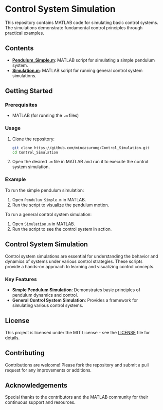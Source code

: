 # Control System Simulation

This repository contains MATLAB code for simulating basic control systems. The simulations demonstrate fundamental control principles through practical examples.

## Contents

- **[Pendulum_Simple.m](Pendulum_Simple.m)**: MATLAB script for simulating a simple pendulum system.
- **[Simulation.m](Simulation.m)**: MATLAB script for running general control system simulations.

## Getting Started

### Prerequisites

- MATLAB (for running the `.m` files)

### Usage

1. Clone the repository:
    ```bash
    git clone https://github.com/mincasurong/Control_Simulation.git
    cd Control_Simulation
    ```

2. Open the desired `.m` file in MATLAB and run it to execute the control system simulation.

### Example

To run the simple pendulum simulation:
1. Open `Pendulum_Simple.m` in MATLAB.
2. Run the script to visualize the pendulum motion.

To run a general control system simulation:
1. Open `Simulation.m` in MATLAB.
2. Run the script to see the control system in action.

## Control System Simulation

Control system simulations are essential for understanding the behavior and dynamics of systems under various control strategies. These scripts provide a hands-on approach to learning and visualizing control concepts.

### Key Features

- **Simple Pendulum Simulation**: Demonstrates basic principles of pendulum dynamics and control.
- **General Control System Simulation**: Provides a framework for simulating various control systems.

## License

This project is licensed under the MIT License - see the [LICENSE](LICENSE) file for details.

## Contributing

Contributions are welcome! Please fork the repository and submit a pull request for any improvements or additions.

## Acknowledgements

Special thanks to the contributors and the MATLAB community for their continuous support and resources.
